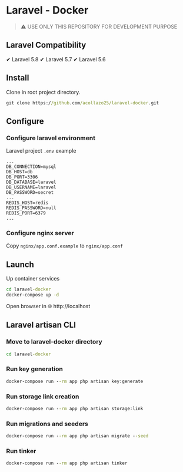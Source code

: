 # Laravel - Docker

> ⚠ USE ONLY THIS REPOSITORY FOR DEVELOPMENT PURPOSE

## Laravel Compatibility
✔ Laravel 5.8 ✔ Laravel 5.7 ✔ Laravel 5.6

## Install
Clone in root project directory.
```cmd
git clone https://github.com/acollazo25/laravel-docker.git
```

## Configure

### Configure laravel environment
Laravel project `.env` example
```dotenv
...
DB_CONNECTION=mysql
DB_HOST=db
DB_PORT=3306
DB_DATABASE=laravel
DB_USERNAME=laravel
DB_PASSWORD=secret
...
REDIS_HOST=redis
REDIS_PASSWORD=null
REDIS_PORT=6379
...
```

### Configure nginx server
Copy `nginx/app.conf.example` to `nginx/app.conf`

## Launch
Up container services
```cmd
cd laravel-docker
docker-compose up -d
```
Open browser in 🌐 http://localhost


## Laravel artisan CLI

### Move to laravel-docker directory
```cmd
cd laravel-docker
```

### Run key generation
```cmd
docker-compose run --rm app php artisan key:generate
```

### Run storage link creation
```cmd
docker-compose run --rm app php artisan storage:link
```

### Run migrations and seeders
```cmd
docker-compose run --rm app php artisan migrate --seed
```

### Run tinker
```cmd
docker-compose run --rm app php artisan tinker
```
